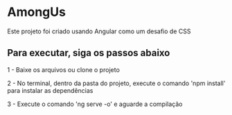 # AmongUs

Este projeto foi criado usando Angular como um desafio de CSS

## Para executar, siga os passos abaixo

1 - Baixe os arquivos ou clone o projeto

2 - No terminal, dentro da pasta do projeto, execute o comando 'npm install' para instalar as dependências

3 - Execute o comando 'ng serve -o' e aguarde a compilação
